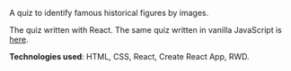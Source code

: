 A quiz to identify famous historical figures by images.

The quiz written with React. The same quiz written in vanilla JavaScript is [here](link).

**Technologies used**: HTML, CSS, React, Create React App, RWD.
